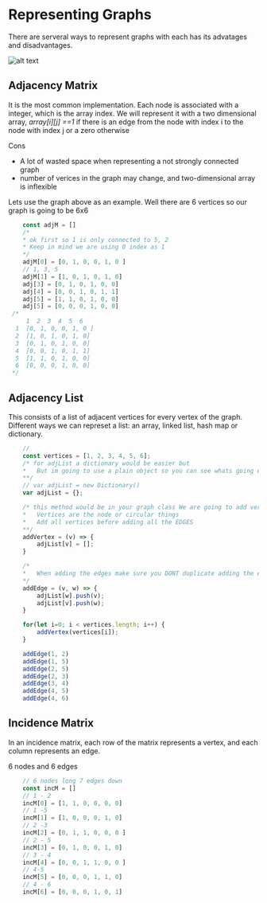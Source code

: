 
# Representing Graphs 

There are serveral ways to represent graphs with each has its advatages and disadvantages.


![alt text](http://web.cecs.pdx.edu/~sheard/course/Cs163/Graphics/graph1.png "Graph")

## Adjacency Matrix 

It is the most common implementation. Each node is associated with a integer, which is the array index. We will represent it with a two dimensional array, *array[i][j] ==1*  if there is an edge from the node with index i to the node with index j or a zero otherwise

Cons

* A lot of wasted space when representing a not strongly connected graph
* number of verices in the graph may change, and two-dimensional array is inflexible

Lets use the graph above as an example. Well there are 6 vertices so our graph is going to be 6x6 

```javascript
    const adjM = []
    /*
    * ok first so 1 is only connected to 5, 2
    * Keep in mind we are using 0 index as 1 
    */
    adjM[0] = [0, 1, 0, 0, 1, 0 ]
    // 1, 3, 5
    adjM[1] = [1, 0, 1, 0, 1, 0]
    adj[3] = [0, 1, 0, 1, 0, 0]
    adj[4] = [0, 0, 1, 0, 1, 1]
    adj[5] = [1, 1, 0, 1, 0, 0]
    adj[5] = [0, 0, 0, 1, 0, 0]
 /* 
     1  2  3  4  5  6
  1  [0, 1, 0, 0, 1, 0 ]
  2  [1, 0, 1, 0, 1, 0]
  3  [0, 1, 0, 1, 0, 0]
  4  [0, 0, 1, 0, 1, 1]
  5  [1, 1, 0, 1, 0, 0]
  6  [0, 0, 0, 1, 0, 0]
 */
```

## Adjacency List 

This consists of a list of adjacent vertices for every vertex of the graph. Different ways we can represet a list: an array, linked list, hash map or dictionary. 

```javascript
    // 
    const vertices = [1, 2, 3, 4, 5, 6];
    /* for adjList a dictionary would be easier but
    *   But im going to use a plain object so you can see whats going on
    **/
    // var adjList = new Dictionary()
    var adjList = {};

    /* this method would be in your graph class We are going to add vertices
    *   Vertices are the node or circular things
    *   Add all vertices before adding all the EDGES
    **/
    addVertex = (v) => {
        adjList[v] = [];
    }

    /*
    *   When adding the edges make sure you DONT duplicate adding the edges
    */
    addEdge = (v, w) => {
        adjList[w].push(v);
        adjList[v].push(w);
    }

    for(let i=0; i < vertices.length; i++) {
        addVertex(vertices[i]);
    }

    addEdge(1, 2)
    addEdge(1, 5)
    addEdge(2, 5)
    addEdge(2, 3)
    addEdge(3, 4)
    addEdge(4, 5)
    addEdge(4, 6)

```



## Incidence Matrix 

In an incidence matrix, each row of the matrix represents a vertex, and each column represents an edge. 

6 nodes and 6 edges 
```javascript
    // 6 nodes long 7 edges down
    const incM = []
    // 1 - 2
    incM[0] = [1, 1, 0, 0, 0, 0]
    // 1 -5
    incM[1] = [1, 0, 0, 0, 1, 0]
    // 2 -3
    incM[2] = [0, 1, 1, 0, 0, 0 ]
    // 2 - 5
    incM[3] = [0, 1, 0, 0, 1, 0]
    // 3 - 4
    incM[4] = [0, 0, 1, 1, 0, 0 ]
    // 4-5
    incM[5] = [0, 0, 0, 1, 1, 0]
    // 4 - 6
    incM[6] = [0, 0, 0, 1, 0, 1]


```